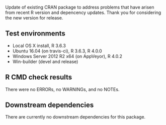 Update of existing CRAN package to address problems that have arisen from recent R version and depencency updates. Thank you for considering the new version for release.

## Test environments

* Local OS X install, R 3.6.3
* Ubuntu 16.04 (on travis-ci), R 3.6.3, R 4.0.0
* Windows Server 2012 R2 x64 (on AppVeyor), R 4.0.2
* Win-builder (devel and release)

## R CMD check results

There were no ERRORs, no WARNINGs, and no NOTEs. 

## Downstream dependencies

There are currently no downstream dependencies for this package.
